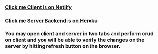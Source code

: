 ### [Click me Client is on Netlify](https://crudclient.netlify.app/)
### [Click me Server Backend is on Heroku](https://shop-project76.herokuapp.com/posts)

### You may open client and server in two tabs and perform crud on client and you will be able to verify the changes on the server by hitting refresh button on  the browser.
